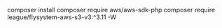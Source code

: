 composer install
composer require aws/aws-sdk-php
composer require league/flysystem-aws-s3-v3:^3.11 -W
